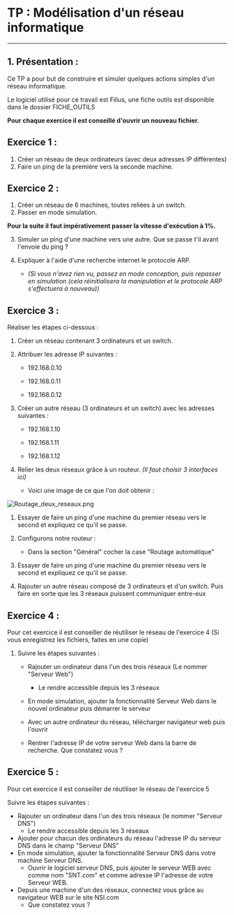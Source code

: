 # TP : Modélisation d'un réseau informatique

------

## 1. Présentation :

Ce TP a pour but de construire et simuler quelques actions simples d'un réseau informatique. 

Le logiciel utilisé pour ce travail est Filius, une fiche outils est disponible dans le dossier FICHE_OUTILS

**Pour chaque exercice il est conseillé d'ouvrir un nouveau fichier.**

## Exercice 1 :

1. Créer un réseau de deux ordinateurs (avec deux adresses IP différentes)
2. Faire un ping de la première vers la seconde machine.


## Exercice 2 :

1. Créer un réseau de 6 machines, toutes reliées à un switch. 
2. Passer en mode simulation.

**Pour la suite il faut impérativement passer la vitesse d'exécution à 1%.**

3. Simuler un ping d'une machine vers une autre. Que se passe t'il avant l'envoie du ping ?

4. Expliquer à l'aide d'une recherche internet le protocole ARP.
   - *(Si vous n'avez rien vu, passez en mode conception, puis repasser en simulation (cela réinitialisera la manipulation et le protocole ARP s'effectuera à nouveau))*

## Exercice 3 :

Réaliser les étapes ci-dessous :

1. Créer un réseau contenant 3 ordinateurs et un switch.
2. Attribuer les adresse IP suivantes :

   - 192.168.0.10

   - 192.168.0.11

   - 192.168.0.12
3. Créer un autre réseau (3 ordinateurs et un switch) avec les adresses suivantes :

   - 192.168.1.10

   - 192.168.1.11

   - 192.168.1.12
4. Relier les deux réseaux grâce à un routeur. *(Il faut choisir 3 interfaces ici)*
   - Voici une image de ce que l'on doit obtenir :

![Routage_deux_reseaux.png](./Images/Routage_deux_reseaux.png)

1. Essayer de faire un ping d'une machine du premier réseau vers le second et expliquez ce qu'il se passe.
2. Configurons notre routeur :

   - Dans la section "Général" cocher la case "Routage automatique"
4. Essayer de faire un ping d'une machine du premier réseau vers le second et expliquez ce qu'il se passe.
5. Rajouter un autre réseau composé de 3 ordinateurs et d'un switch. Puis faire en sorte que les 3 réseaux puissent communiquer entre-eux

## Exercice 4 :

Pour cet exercice il est conseiller de réutiliser le réseau de l'exercice 4 (Si vous enregistrez les fichiers, faites en une copie)

1. Suivre les étapes suivantes :

   - Rajouter un ordinateur dans l'un des trois réseaux (Le nommer "Serveur Web")
       - Le rendre accessible depuis les 3 réseaux

   - En mode simulation, ajouter la fonctionnalité Serveur Web dans le nouvel ordinateur puis démarrer le serveur

   - Avec un autre ordinateur du réseau, télécharger navigateur web puis l'ouvrir

   - Rentrer l'adresse IP de votre serveur Web dans la barre de recherche. Que constatez vous ?


## Exercice 5 :

Pour cet exercice il est conseiller de réutiliser le réseau de l'exercice 5

Suivre les étapes suivantes :

- Rajouter un ordinateur dans l'un des trois réseaux (le nommer "Serveur DNS")
    - Le rendre accessible depuis les 3 réseaux
- Ajouter pour chacun des ordinateurs du réseau l'adresse IP du serveur DNS dans le champ "Serveur DNS"
- En mode simulation, ajouter la fonctionnalité Serveur DNS dans votre machine Serveur DNS.
    - Ouvrir le logiciel serveur DNS, puis ajouter le serveur WEB avec comme nom "SNT.com" et comme adresse IP l'adresse de votre Serveur WEB.
- Depuis une machine d'un des réseaux, connectez vous grâce au navigateur WEB sur le site NSI.com
    - Que constatez vous ?
